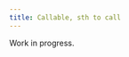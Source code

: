 ```yaml
---
title: Callable, sth to call
---
```


Work in progress.

<!-- LocalWords: destructor expr lvalue lvalues rvalue rvalues RVO -->
